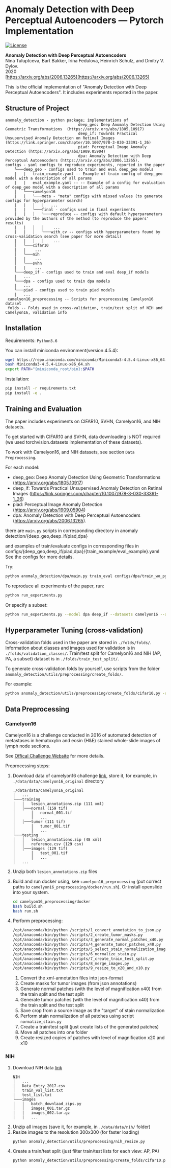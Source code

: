 # Anomaly Detection with Deep Perceptual Autoencoders — Pytorch Implementation

[![License][license-shield]][license-url]

**Anomaly Detection with Deep Perceptual Autoencoders**<br>
Nina Tuluptceva, Bart Bakker, Irina Fedulova, Heinrich Schulz, and Dmitry V. Dylov.<br>
2020<br>
[https://arxiv.org/abs/2006.13265](https://arxiv.org/abs/2006.13265)

[comment]: <> (*Anomaly detection is the problem of recognizing abnormal inputs based on the seen examples of normal data. Despite recent advances of deep learning in recognizing image anomalies, these methods still prove incapable of handling complex images, such as those encountered in the medical domain. Barely visible abnormalities in chest X-rays or metastases in lymph nodes on the scans of the pathology slides resemble normal images and are very difficult to detect. To address this problem, we introduce a new powerful method of image anomaly detection. It relies on the classical autoencoder approach with a re-designed training pipeline to handle high-resolution, complex images, and a robust way of computing an image abnormality score. We revisit the very problem statement of fully unsupervised anomaly detection, where no abnormal examples are provided during the model setup. We propose to relax this unrealistic assumption by using a very small number of anomalies of confined variability merely to initiate the search of hyperparameters of the model. We evaluate our solution on natural image datasets with a known benchmark, as well as on two medical datasets containing radiology and digital pathology images. The proposed approach suggests a new strong baseline for image anomaly detection and outperforms state-of-the-art approaches in complex pattern analysis tasks.*)

This is the official implementation of "Anomaly Detection with Deep Perceptual Autoencoders". 
It includes experiments reported in the paper.

## Structure of Project 
    anomaly_detection - python package; implementations of 
                                    deep_geo: Deep Anomaly Detection Using Geometric Transformations  (https://arxiv.org/abs/1805.10917)
                                    deep_if: Towards Practical Unsupervised Anomaly Detection on Retinal Images (https://link.springer.com/chapter/10.1007/978-3-030-33391-1_26)
                                    piad: Perceptual Image Anomaly Detection (https://arxiv.org/abs/1909.05904)
                                    dpa: Anomaly Detection with Deep Perceptual Autoencoders (https://arxiv.org/abs/2006.13265).    
    configs - yaml configs to reproduce experiments, reported in the paper
        └───deep_geo - configs used to train and eval deep_geo models
        |   |   train_example.yaml -- Example of train config of deep_geo model with a description of all params
        |   |   eval_example.yaml -- -- Example of a config for evaluation of deep_geo model with a description of all params
        │   └───camelyon16
        |   |   └───meta - "meta" configs with missed values (to generate configs for hyperparameter search)
        |   |   │   |   ...
        |   |   └───final - configs used in final experiments
        |   |   │   └───reproduce -- configs with default hyperparameters provided by the authors of the method (to reproduce the papers' results)
        |   |   │   │    ... 
        |   |   │   └───with_cv -- configs with hyperparameters found by cross-validation search (see paper for more detail)
        |   |   │   │    ...
        │   └───cifar10
        |   |    ...
        │   └───nih 
        |   |    ...
        │   └───svhn
        |   |    ...
        └───deep_if - configs used to train and eval deep_if models
        |   ...
        └───dpa - configs used to train dpa models
        |   ...
        └───piad - configs used to train piad models
        |   ...
     camelyon16_preprocessing -- Scripts for preprocessing Camelyon16 dataset
     folds -- Folds used in cross-validation, train/test split of NIH and Camelyon16, validation info 
     
## Installation 

Requirements: `Python3.6`
 
You can install miniconda environment(version 4.5.4):
```bash
wget https://repo.anaconda.com/miniconda/Miniconda3-4.5.4-Linux-x86_64.sh
bash Miniconda3-4.5.4-Linux-x86_64.sh
export PATH="{miniconda_root/bin}:$PATH
```

Installation:
```bash
pip install -r requirements.txt
pip install -e .
```

## Training and Evaluation 

The paper includes experiments on CIFAR10, SVHN, Camelyon16, and NIH datasets. 

To get started with CIFAR10 and SVHN, data downloading is NOT required
(we used torchvision.datasets implementation of these datasets).

To work with Camelyon16, and NIH datasets, see section `Data Preprocessing`.

For each model: 
* deep_geo: Deep Anomaly Detection Using Geometric Transformations  (https://arxiv.org/abs/1805.10917)
* deep_if: Towards Practical Unsupervised Anomaly Detection on Retinal Images (https://link.springer.com/chapter/10.1007/978-3-030-33391-1_26)
* piad: Perceptual Image Anomaly Detection (https://arxiv.org/abs/1909.05904)
* dpa: Anomaly Detection with Deep Perceptual Autoencoders (https://arxiv.org/abs/2006.13265).    

there are `main.py` scripts in corresponding directory in anomaly detection/{deep_geo,deep_if/piad,dpa}

and examples of train/evaluate configs in corresponding files in configs/{deep_geo,deep_if/piad,dpa}/{train_example/eval_example}.yaml
See the configs for more details. 


Try:
```bash
python anomaly_detection/dpa/main.py train_eval configs/dpa/train_wo_pg_example.yaml configs/dpa/eval_wo_pg_example.yaml
```

To reproduce all experiments of the paper, run:

```bash
python run_experiments.py
```

Or specify a subset:
```bash
python run_experiments.py --model dpa deep_if --datasets camelyon16 --ablation
```


##  Hyperparameter Tuning (cross-validation) 

Cross-validation folds used in the paper are stored in `./folds/folds/`.
Information about classes and images used for validation is in `./folds/validation_classes/`.
Train/test split for Camelyon16 and NIH (AP, PA, a subset) dataset is in `./folds/train_test_split/`.

To generate cross-validation folds by yourself, use scripts from the folder ` anomaly_detection/utils/preprocessing/create_folds/`.

For example:
```bash
python anomaly_detection/utils/preprocessing/create_folds/cifar10.py -o ./my_folds/folds -n 3
```

## Data Preprocessing 

### Camelyon16

Camelyon16 is a challenge conducted in 2016 of automated detection of metastases 
in hematoxylin and eosin (H&E) stained whole-slide images of lymph node sections.

See [Offical Challenge Website](https://camelyon16.grand-challenge.org) for more details. 

Preprocessing steps:

1. Download data of camelyon16 challenge [link](https://camelyon16.grand-challenge.org/Data/), 
 store it, for example,  in `./data/data/camelyon16_original` directory
    ```
    ./data/data/camelyon16_original
    │   ...
    └───training
    │   │   lesion_annotations.zip (111 xml)
    │   │───normal (159 tif)
    │       │   normal_001.tif
    │       │   ...
    │   │───tumor (111 tif)
    │       │   tumor_001.tif
    │       │   ...
    └───testing
    │   │   lesion_annotations.zip (48 xml)
    │   │   reference.csv (129 csv)
    │   │───images (129 tif)
    │       │   test_001.tif
    │       │   ...
    │   ...
    ```
2. Unzip both `lesion_annotations.zip` files
3. Build and run docker using, see `camelyon16_preprocessing` (put correct paths to `camelyon16_preprocessing/docker/run.sh`).
Or install openslide into your system.
    ```bash 
    cd camelyon16_preprocessing/docker
    bash build.sh
    bash run.sh
    ```
4. Perform preprocessing:
    ```bash
    /opt/anaconda/bin/python /scripts/1_convert_annotation_to_json.py
    /opt/anaconda/bin/python /scripts/2_create_tumor_masks.py
    /opt/anaconda/bin/python /scripts/3_generate_normal_patches_x40.py
    /opt/anaconda/bin/python /scripts/4_generate_tumor_patches_x40.py
    /opt/anaconda/bin/python /scripts/5_select_stain_normalization_image.py
    /opt/anaconda/bin/python /scripts/6_normalize_stain.py
    /opt/anaconda/bin/python /scripts/7_create_train_test_split.py
    /opt/anaconda/bin/python /scripts/8_merge_images.py
    /opt/anaconda/bin/python /scripts/9_resize_to_x20_and_x10.py
    ```

    1. Convert the xml-annotation files into json-format
    2. Create masks for tumor images (from json annotations)
    3. Generate normal patches (with the level of magnification x40) from the train split and the test split
    4. Generate tumor patches (with the level of magnification x40) from the train split and the test split
    5. Save crop from a source image as the "target" of stain normalization
    6. Perform stain normalization of all patches using script `normalize_stain.py`
    7. Create a train/test split (just create lists of the generated patches)
    8. Move all patches into one folder
    9. Create resized copies of patches with level of magnification x20 and x10



### NIH 

1. Download NIH data [link](https://nihcc.app.box.com/v/ChestXray-NIHCC)
    ```
    NIH
    │   ... 
    |   Data_Entry_2017.csv
    │	train_val_list.txt
    |   test_list.txt
    └───images
    │   │   batch_downlaad_zips.py 
    │   │   images_001.tar.gz
    |   |   images_002.tar.gz
    |   |   ...
    ```
2. Unzip all images (save it, for example, in `./data/data/nih/` folder)
3. Resize images to the resolution 300x300 (for faster loading) 
    ```bash 
    python anomaly_detection/utils/preprocessing/nih_resize.py
    ```
4. Create a train/test split (just filter train/test lists for each view: AP, PA)
    ```bash 
    python anomaly_detection/utils/preprocessing/create_folds/cifar10.py [-h] -i CIFAR10_ROOT -o OUTPUT_ROOT [-n N_FOLDS]
    ```

<!-- MARKDOWN LINKS & IMAGES -->
<!-- https://www.markdownguide.org/basic-syntax/#reference-style-links -->
[license-shield]: https://img.shields.io/badge/License-Apache%202.0-blue.svg
[license-url]: https://github.com/ninatu/mood_challenge/blob/master/LICENSE
